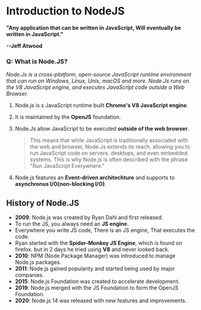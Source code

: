 # Introduction to NodeJS

**"Any application that can be written in JavaScript, Will eventually be written in JavaScript."**

**--Jeff Atwood**

### Q: What is Node.JS?

_Node.Js is a cross-platform, open-source JavaScript runtime environment that can run on Windows, Linux, Unix, macOS and more. Node.Js runs on the V8 JavaScript engine, and executes JavaScript code outside a Web Browser._

1. Node.js is s JavaScript runtime built **Chrome's V8 JavaScript engine**.
2. It is maintained by the **OpenJS** foundation.
3. Node.Js allow JavaScript to be executed **outside of the web browser**.

   > This means that while JavaScript is traditionally associated with the web and browser, Node.Js extends its reach, allowing you to run JavaScript code on servers. desktops, and even embedded systems. This is why Node.js is often described with the phrase "Run JavaScript Everywhere."

4. Node.js features an **Event-driven architechture** and supports to **asynchronus I/O(non-blocking I/O)**.

## History of Node.JS

- **2009**: Node.js was created by Ryan Dahl and first released.
- To run the JS, you always need an **JS engine**.
- Everywhere you write JS code, There is an JS engine, That executes the code.
- Ryan started with the **Spider-Monkey JS Engine**, which is found on firefox. but in 2 days he tried using **V8** and never looked back.
- **2010**: NPM (Node Package Manager) was introduced to manage Node.js packages.
- **2011**: Node.js gained popularity and started being used by major companies.
- **2015**: Node.js Foundation was created to accelerate development.
- **2019**: Node.js merged with the JS Foundation to form the OpenJS Foundation.
- **2020**: Node.js 14 was released with new features and improvements.
